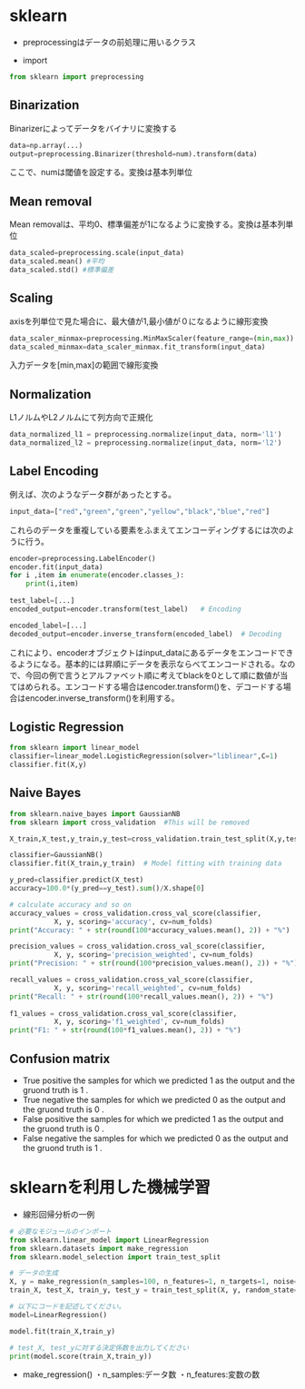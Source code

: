 # sklearn

- preprocessingはデータの前処理に用いるクラス

- import
```python
from sklearn import preprocessing
```

## Binarization 
Binarizerによってデータをバイナリに変換する

```python
data=np.array(...)
output=preprocessing.Binarizer(threshold=num).transform(data)
```
ここで、numは閾値を設定する。変換は基本列単位

## Mean removal
Mean removalは、平均0、標準偏差が1になるように変換する。変換は基本列単位
```python
data_scaled=preprocessing.scale(input_data)
data_scaled.mean() #平均
data_scaled.std() #標準偏差
```

## Scaling
axisを列単位で見た場合に、最大値が1,最小値が０になるように線形変換

```python
data_scaler_minmax=preprocessing.MinMaxScaler(feature_range=(min,max))
data_scaled_minmax=data_scaler_minmax.fit_transform(input_data)
```
入力データを[min,max]の範囲で線形変換

## Normalization
L1ノルムやL2ノルムにて列方向で正規化

```python
data_normalized_l1 = preprocessing.normalize(input_data, norm='l1')
data_normalized_l2 = preprocessing.normalize(input_data, norm='l2')
```

## Label Encoding
例えば、次のようなデータ群があったとする。
```python
input_data=["red","green","green","yellow","black","blue","red"]
```
これらのデータを重複している要素をふまえてエンコーディングするには次のように行う。

```python
encoder=preprocessing.LabelEncoder()
encoder.fit(input_data)
for i ,item in enumerate(encoder.classes_):
    print(i,item)
    
test_label=[...]
encoded_output=encoder.transform(test_label)   # Encoding

encoded_label=[...]
decoded_output=encoder.inverse_transform(encoded_label)  # Decoding
```
これにより、encoderオブジェクトはinput_dataにあるデータをエンコードできるようになる。基本的には昇順にデータを表示ならべてエンコードされる。なので、今回の例で言うとアルファベット順に考えてblackを0として順に数値が当てはめられる。エンコードする場合はencoder.transform()を、デコードする場合はencoder.inverse_transform()を利用する。

## Logistic Regression
```python
from sklearn import linear_model
classifier=linear_model.LogisticRegression(solver="liblinear",C=1)
classifier.fit(X,y)
```

## Naive Bayes 
```python
from sklearn.naive_bayes import GaussianNB
from sklearn import cross_validation  #This will be removed

X_train,X_test,y_train,y_test=cross_validation.train_test_split(X,y,test_size=0.2,random_state=3)

classifier=GaussianNB()
classifier.fit(X_train,y_train)  # Model fitting with training data

y_pred=classifier.predict(X_test)
accuracy=100.0*(y_pred==y_test).sum()/X.shape[0]

# calculate accuracy and so on
accuracy_values = cross_validation.cross_val_score(classifier,
           X, y, scoring='accuracy', cv=num_folds)
print("Accuracy: " + str(round(100*accuracy_values.mean(), 2)) + "%")

precision_values = cross_validation.cross_val_score(classifier,
           X, y, scoring='precision_weighted', cv=num_folds)
print("Precision: " + str(round(100*precision_values.mean(), 2)) + "%")

recall_values = cross_validation.cross_val_score(classifier,
           X, y, scoring='recall_weighted', cv=num_folds)
print("Recall: " + str(round(100*recall_values.mean(), 2)) + "%")
 
f1_values = cross_validation.cross_val_score(classifier,
           X, y, scoring='f1_weighted', cv=num_folds)
print("F1: " + str(round(100*f1_values.mean(), 2)) + "%")
```

## Confusion matrix
- True positive 
the samples for which we predicted 1 as the output and the gruond truth is 1 .
- True negative
the samples for which we predicted 0 as the output and the gruond truth is 0 .
- False positive
the samples for which we predicted 1 as the output and the gruond truth is 0 .
- False negative
the samples for which we predicted 0 as the output and the gruond truth is 1 .

# sklearnを利用した機械学習
- 線形回帰分析の一例
```python
# 必要なモジュールのインポート
from sklearn.linear_model import LinearRegression
from sklearn.datasets import make_regression
from sklearn.model_selection import train_test_split

# データの生成
X, y = make_regression(n_samples=100, n_features=1, n_targets=1, noise=5.0, random_state=42)
train_X, test_X, train_y, test_y = train_test_split(X, y, random_state=42)

# 以下にコードを記述してください。
model=LinearRegression()

model.fit(train_X,train_y)

# test_X, test_yに対する決定係数を出力してください
print(model.score(train_X,train_y))
```

- make_regression()
・n_samples:データ数
・n_features:変数の数

